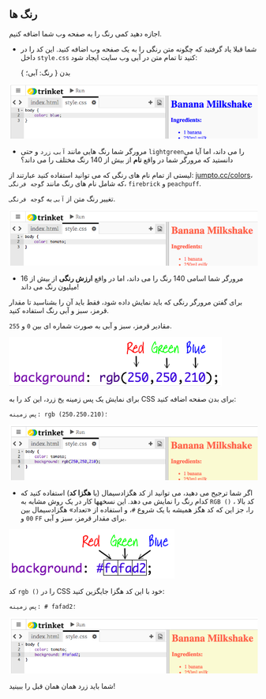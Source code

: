 ## رنگ ها

اجازه دهید کمی رنگ را به صفحه وب شما اضافه کنیم.

+ شما قبلا یاد گرفتید که چگونه متن رنگی را به یک صفحه وب اضافه کنید. این کد را در داخل `style.css` کنید تا تمام متن در آبی وب سایت ایجاد شود:

    بدن {
        رنگ: آبی؛
    }
    

![تصویری](images/recipe-blue.png)

+ مرورگر شما رنگ هایی مانند `آبی`، `زرد` و حتی `lightgreen`را می داند، اما آیا می دانستید که مرورگر شما در واقع **نام** از بیش از 140 رنگ مختلف را می داند؟

لیستی از تمام نام های رنگی که می توانید استفاده کنید عبارتند از: [jumpto.cc/colors](http://jumpto.cc/colours)، که شامل نام های رنگ مانند `گوجه فرنگی`، `firebrick` و `peachpuff`.

تغییر رنگ متن از `آبی` به `گوجه فرنگی`.

![تصویری](images/recipe-tomato.png)

+ مرورگر شما اسامی 140 رنگ را می داند، اما در واقع **ارزش رنگی** از بیش از 16 میلیون رنگ می داند!

برای گفتن مرورگر رنگی که باید نمایش داده شود، فقط باید آن را بشناسید تا مقدار قرمز، سبز و آبی رنگ استفاده کنید.

مقادیر قرمز، سبز و آبی به صورت شماره ای بین `0` و `255`.

![تصویری](images/recipe-rgb-img.png)

برای نمایش یک پس زمینه یخ زرد، این کد را به CSS برای بدن صفحه اضافه کنید:

    پس زمینه: rgb (250،250،210)؛
    

![تصویری](images/recipe-rgb.png)

+ اگر شما ترجیح می دهید، می توانید از کد هگزادسیمال (یا **هگزا کد**) استفاده کنید که کدام رنگ را نمایش می دهد. این نسخهها کار در یک روش مشابه به `RGB ()` ، کد بالا را، جز این که کد هگز همیشه با یک شروع `#`، و استفاده از «تعداد» هگزادسیمال بین `00` و `FF` برای مقدار قرمز، سبز و آبی.

![تصویری](images/recipe-hex-img.png)

کد `rgb ()` را در CSS خود با این کد هگزا جایگزین کنید:

    پس زمینه: # fafad2؛
    

![تصویری](images/recipe-hex.png)

شما باید زرد همان همان قبل را ببینید!